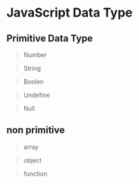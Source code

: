 # JavaScript Data Type

## Primitive Data Type

> Number

> String

> Boolen

> Undefine

> Null

## non primitive 

> array

> object 

> function



